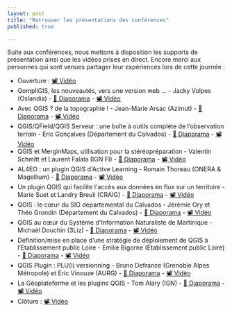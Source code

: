```yaml
---
layout: post
title: "Retrouver les présentations des conférences"
published: true

---
```


Suite aux conférences, nous mettons à disposition les supports de présentation ainsi que les vidéos prises en direct. Encore merci aux personnes qui sont venues partager leur expériences lors de cette journée :

 - Ouverture : [&#128253; Vidéo](https://www.youtube.com/watch?v=Kw4iIPzRVm0)
 - QompliGIS, les nouveautés, vers une version web ... - Jacky Volpes (Oslandia) - [&#128193; Diaporama](https://gitlab.com/osgeo-fr/journees_qgis/-/raw/master/Pr%C3%A9sentations/2023/01_Volpes_Jacky.pdf) - [&#128253; Vidéo](https://www.youtube.com/watch?v=ypVKBGLmB-o)
 - Avec QGIS ? de la topographie ! - Jean-Marie Arsac (Azimut) - [&#128193; Diaporama](https://gitlab.com/osgeo-fr/journees_qgis/-/raw/master/Pr%C3%A9sentations/2023/11_Arsac_Jean_Marie.pdf) - [&#128253; Vidéo](https://www.youtube.com/watch?v=7oRdh6vRf14)
 - QGIS/QField/QGIS Serveur : une boîte à outils complète de l’observation terrain - Eric Gonçalves (Département du Calvados) - [&#128193; Diaporama](https://gitlab.com/osgeo-fr/journees_qgis/-/raw/master/Pr%C3%A9sentations/2023/03_Gonçalves_Eric.pdf) - [&#128253; Vidéo](https://www.youtube.com/watch?v=r6NIfCZhArk)
 - QGIS et MerginMaps, utilisation pour la stéréopréparation - Valentin Schmitt et Laurent Falala (IGN FI) - [&#128193; Diaporama](https://gitlab.com/osgeo-fr/journees_qgis/-/raw/master/Pr%C3%A9sentations/2023/04_Schmitt_Valentin.pdf) - [&#128253; Vidéo](https://www.youtube.com/watch?v=CSY7JitUe1c)
 - AL4EO : un plugin QGIS d'Active Learning - Romain Thoreau (ONERA & Magellium) - [&#128193; Diaporama](https://gitlab.com/osgeo-fr/journees_qgis/-/raw/master/Pr%C3%A9sentations/2023/05_Thoreau_Romain.pdf) - [&#128253; Vidéo](https://www.youtube.com/watch?v=BouunEytxxI)
 - Un plugin QGIS qui facilite l'accès aux données en flux sur un territoire - Marie Suet et Landry Breuil (CRAIG) - [&#128193; Diaporama](https://gitlab.com/osgeo-fr/journees_qgis/-/raw/master/Pr%C3%A9sentations/2023/06_Suet_Marie.pdf) - [&#128253; Vidéo](https://www.youtube.com/watch?v=QKZGjVR6V_E)
 - QGIS : le cœur du SIG départemental du Calvados - Jérémie Ory et Théo Grondin (Département du Calvados) - [&#128193; Diaporama](https://gitlab.com/osgeo-fr/journees_qgis/-/raw/master/Pr%C3%A9sentations/2023/07_Grondin_Théo.pdf) - [&#128253; Vidéo](https://www.youtube.com/watch?v=QKZGjVR6V_E)
 - QGIS au cœur du Système d'Information Naturaliste de Martinique - Michaël Douchin (3Liz) - [&#128193; Diaporama](https://gitlab.com/osgeo-fr/journees_qgis/-/raw/master/Pr%C3%A9sentations/2023/08_Douchin_Michael.pdf) - [&#128253; Vidéo](https://www.youtube.com/watch?v=Yuhs_YSpMxE)
 - Définition/mise en place d’une stratégie de déploiement de QGIS à l’Etablissement public Loire - Emilie Bigorne (Etablissement public Loire) - [&#128193; Diaporama](https://gitlab.com/osgeo-fr/journees_qgis/-/raw/master/Pr%C3%A9sentations/2023/09_Bigorne_Emilie.pdf) - [&#128253; Vidéo](https://www.youtube.com/watch?v=u-yFPiBlvA0)
 - QGIS Plugin : PLU(i) versionning - Bruno Defrance (Grenoble Alpes Métropole) et Eric Vinouze (AURG) - [&#128193; Diaporama](https://gitlab.com/osgeo-fr/journees_qgis/-/raw/master/Pr%C3%A9sentations/2023/10_Defrance_Bruno.pdf) - [&#128253; Vidéo](https://www.youtube.com/watch?v=nKHcA12Iiao)
 - La Géoplateforme et les plugins QGIS - Tom Alary (IGN) - [&#128193; Diaporama](https://gitlab.com/osgeo-fr/journees_qgis/-/raw/master/Pr%C3%A9sentations/2023/02_Alary_Tom.pdf) - [&#128253; Vidéo](https://www.youtube.com/watch?v=RdCeu9EUPlY)
 - Clôture : [&#128253; Vidéo](https://www.youtube.com/watch?v=ybABjgfpxrI)